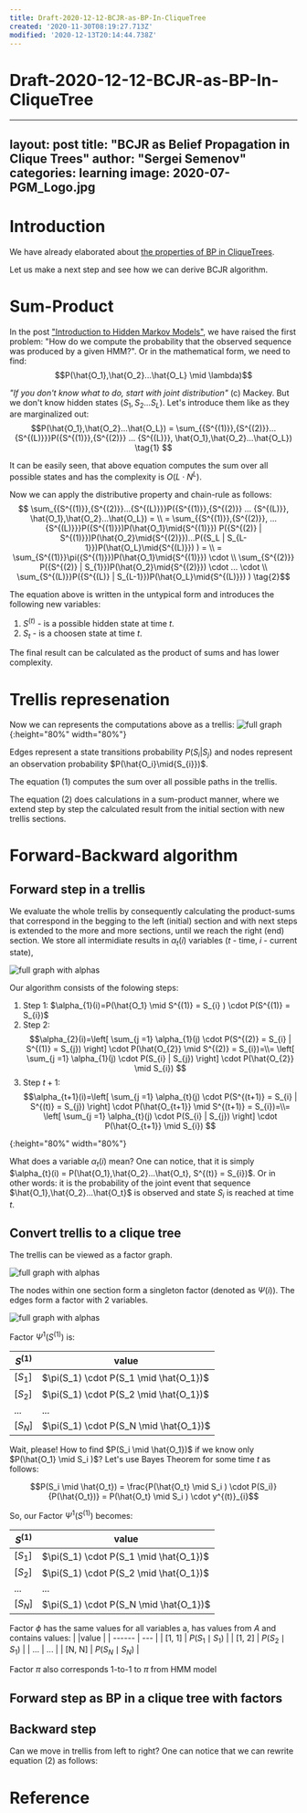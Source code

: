 ```yaml
---
title: Draft-2020-12-12-BCJR-as-BP-In-CliqueTree
created: '2020-11-30T08:19:27.713Z'
modified: '2020-12-13T20:14:44.738Z'
---
```


# Draft-2020-12-12-BCJR-as-BP-In-CliqueTree


---
layout: post
title: "BCJR as Belief Propagation in Clique Trees"
author: "Sergei Semenov"
categories: learning
image: 2020-07-PGM_Logo.jpg
---

# Introduction
We have already elaborated about [the properties of BP in CliqueTrees](https://simonrus.github.io/about/learning/PGM-p2-w2-BP-In-CliqueTrees.html).

Let us make a next step and see how we can derive BCJR algorithm.

# Sum-Product 
In the post ["Introduction to Hidden Markov Models"](https://simonrus.github.io/about/learning/Introduction-to-HMM.html), we have raised the first problem: "How do we compute the probability that the observed sequence was produced by a given HMM?". Or in the mathematical form, we need to find:
$$P(\hat{O_1},\hat{O_2}...\hat{O_L} \mid \lambda)$$

_"If you don't know what to do, start with joint distribution"_ (c) Mackey. But we don't know hidden states ($S_1, S_2 ... S_L$). Let's introduce them like as they are marginalized out:
$$P(\hat{O_1},\hat{O_2}...\hat{O_L}) = 
\sum_{{S^{(1)}},{S^{(2)}}...{S^{(L)}}}P({S^{(1)}},{S^{(2)}} ... {S^{(L)}}, \hat{O_1},\hat{O_2}...\hat{O_L}) \tag{1} $$

It can be easily seen, that above equation computes the sum over all possible states and has the complexity is $O(L \cdot N^{L})$. 

Now we can apply the distributive property and chain-rule as follows:
$$ \sum_{{S^{(1)}},{S^{(2)}}...{S^{(L)}}}P({S^{(1)}},{S^{(2)}} ... {S^{(L)}}, \hat{O_1},\hat{O_2}...\hat{O_L}) = \\
= \sum_{{S^{(1)}},{S^{(2)}}, ... {S^{(L)}}}P({S^{(1)}})P(\hat{O_1}\mid{S^{(1)}}) P({S^{(2)} | S^{(1)}})P(\hat{O_2}\mid{S^{(2)}})...P({S_L | S_{L-1}})P(\hat{O_L}\mid{S^{(L)}}) ) = \\
= \sum_{S^{(1)}}\pi({S^{(1)}})P(\hat{O_1}\mid{S^{(1)}}) \cdot \\ \sum_{S^{(2)}} P({S^{(2)} | S_{1}})P(\hat{O_2}\mid{S^{(2)}}) \cdot ... \cdot \\ \sum_{S^{(L)}}P({S^{(L)} | S_{L-1}})P(\hat{O_L}\mid{S^{(L)}}) ) \tag{2}$$

The equation above is written in the untypical form and introduces the following new variables:
1. $S^{(t)}$ - is a possible hidden state at time $t$.
2. $S_t$ - is a choosen state at time $t$.

The final result can be calculated as the product of sums and has lower complexity.

# Trellis represenation
Now we can represents the computations above as a trellis:
![full graph](https://simonrus.github.io/about/assets/img/2020-12_BCJR_Trellis.svg "Graph"){:height="80%" width="80%"}

Edges represent a state transitions probability   $P(S_{i} | S_{j})$ and nodes represent an observation probability $P(\hat{O_i}\mid{S_{i}})$.

The equation (1) computes the sum over all possible paths in the trellis.  

The equation (2) does calculations in a  sum-product manner, where we extend step by step the calculated result from the initial section with new trellis sections. 

# Forward-Backward algorithm 
## Forward step in a trellis
We evaluate the whole trellis by consequently calculating the product-sums that correspond in the begging to the left (initial) section and with next steps is extended to the more and more sections, until we reach the right (end) section. We store all intermidiate results in $\alpha_{t}(i)$ variables ($t$ - time, $i$ - current state),

![full graph with alphas](https://simonrus.github.io/about/assets/img/2020-12_BCJR_Trellis_Alphas.svg "Graph")

Our algorithm consists of the folowing steps:
1. Step 1: $\alpha_{1}(i)=P(\hat{O_1} \mid S^{(1)} = S_{i} ) \cdot P(S^{(1)} = S_{i})$
2. Step 2: 
$$\alpha_{2}(i)=\left[ \sum_{j =1} \alpha_{1}(j) \cdot P(S^{(2)} = S_{i} | S^{(1)} = S_{j}) \right] \cdot P(\hat{O_{2}} \mid S^{(2)} = S_{i})=\\=
\left[ \sum_{j =1} \alpha_{1}(j) \cdot P(S_{i} | S_{j}) \right] \cdot P(\hat{O_{2}} \mid S_{i}) 
$$
2. Step $t+1$:
$$\alpha_{t+1}(i)=\left[ \sum_{j =1} \alpha_{t}(j) \cdot P(S^{(t+1)} = S_{i} | S^{(t)} = S_{j}) \right] \cdot P(\hat{O_{t+1}} \mid S^{(t+1)} = S_{i})=\\=
\left[ \sum_{j =1} \alpha_{t}(j) \cdot P(S_{i} | S_{j}) \right] \cdot P(\hat{O_{t+1}} \mid S_{i}) 
$$

{:height="80%" width="80%"}

What does a variable $\alpha_{t}(i)$ mean? One can notice, that it is simply $\alpha_{t}(i) = P(\hat{O_1},\hat{O_2}...\hat{O_t}, S^{(t)} = S_{i})$. Or in other words: it is the probability of the joint event that sequence $\hat{O_1},\hat{O_2}...\hat{O_t}$ is observed and state $S_{i}$ is reached at time $t$.

## Convert trellis to a clique tree
The trellis can be viewed as a factor graph.


![full graph with alphas](https://simonrus.github.io/about/assets/img/2020-12_BCJR_Trellis_Alphas_as_CliqueTree.svg "Graph")

The nodes within one section form a singleton factor (denoted as $\Psi(i)$). 
The edges form a factor with 2 variables. 

![full graph with alphas](https://simonrus.github.io/about/assets/img/2020-12_BCJR_Trellis_Alphas_as_CliqueTree2.svg "Graph")

Factor $\Psi^{1}(S^{(1)})$ is:

| $S^{(1)}$ |value |
| ------ | --- |
| [$S_1$] | $\pi(S_1) \cdot P(S_1 \mid \hat{O_1})$ |
| [$S_2$] | $\pi(S_1) \cdot P(S_2 \mid \hat{O_1})$ |
| ... | ... |
| [$S_N$] | $\pi(S_1) \cdot P(S_N \mid \hat{O_1})$  |

Wait, please! How to find $P(S_i \mid \hat{O_1})$ if we know only $P(\hat{O_1} \mid S_i )$? Let's use Bayes Theorem for some time $t$ as follows:

$$P(S_i \mid \hat{O_t}) = \frac{P(\hat{O_t} \mid S_i ) \cdot P(S_i)} {P(\hat{O_t})} = P(\hat{O_t} \mid S_i ) \cdot y^{(t)}_{i}$$

So, our Factor $\Psi^{1}(S^{(1)})$ becomes:

| $S^{(1)}$ |value |
| ------ | --- |
| [$S_1$] | $\pi(S_1) \cdot P(S_1 \mid \hat{O_1})$ |
| [$S_2$] | $\pi(S_1) \cdot P(S_2 \mid \hat{O_1})$ |
| ... | ... |
| [$S_N$] | $\pi(S_1) \cdot P(S_N \mid \hat{O_1})$  |


Factor $\phi$ has the same values for all variables a, has values from $A$ and contains values:
|  |value |
| ------ | --- |
| [1, 1] | $P(S_{1} \mid S_{1})$ |
| [1, 2] | $P(S_{2} \mid S_{1})$ |
| ... | ... |
| [N, N] | $P(S_{N} \mid S_{N})$ |

Factor $\pi$ also corresponds 1-to-1 to $\pi$ from HMM model

## Forward step as BP in a clique tree with factors

## Backward step
Can we move in trellis from left to right? 
One can notice that we can rewrite equation (2) as follows:





# 
# Reference





